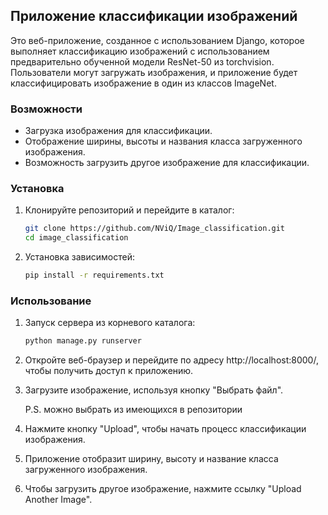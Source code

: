 ## Приложение классификации изображений

Это веб-приложение, созданное с использованием Django, которое выполняет классификацию изображений с использованием предварительно обученной модели ResNet-50 из torchvision. Пользователи могут загружать изображения, и приложение будет классифицировать изображение в один из классов ImageNet.

### Возможности
*    Загрузка изображения для классификации.
*    Отображение ширины, высоты и названия класса загруженного изображения.
*    Возможность загрузить другое изображение для классификации.

### Установка
1. Клонируйте репозиторий и перейдите в каталог:
   ```bash
   git clone https://github.com/NViQ/Image_classification.git
   cd image_classification

2. Установка зависимостей:
    
    ```bash
   pip install -r requirements.txt

### Использование
1. Запуск сервера из корневого каталога:
   ```bash
   python manage.py runserver

2. Откройте веб-браузер и перейдите по адресу http://localhost:8000/, чтобы получить доступ к приложению.

3. Загрузите изображение, используя кнопку "Выбрать файл".

   P.S. можно выбрать из имеющихся в репозитории

4. Нажмите кнопку "Upload", чтобы начать процесс классификации изображения.

5. Приложение отобразит ширину, высоту и название класса загруженного изображения.

6. Чтобы загрузить другое изображение, нажмите ссылку "Upload Another Image".
